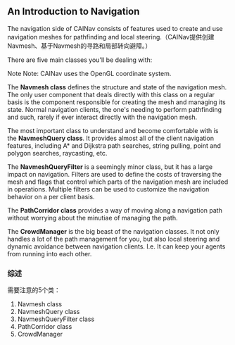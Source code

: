 ## An Introduction to Navigation

The navigation side of CAINav consists of features used to create and use navigation meshes for pathfinding and local steering.（CAINav提供创建Navmesh、基于Navmesh的寻路和局部转向避障。）

There are five main classes you'll be dealing with:

Note Note:
CAINav uses the OpenGL coordinate system.

The **Navmesh class** defines the structure and state of the navigation mesh. The only user component that deals directly with this class on a regular basis is the component responsible for creating the mesh and managing its state. Normal navigation clients, the one's needing to perform pathfinding and such, rarely if ever interact directly with the navigation mesh.

The most important class to understand and become comfortable with is the **NavmeshQuery class**. It provides almost all of the client navigation features, including A* and Dijkstra path searches, string pulling, point and polygon searches, raycasting, etc.

The **NavmeshQueryFilter** is a seemingly minor class, but it has a large impact on navigation. Filters are used to define the costs of traversing the mesh and flags that control which parts of the navigation mesh are included in operations. Multiple filters can be used to customize the navigation behavior on a per client basis.

The **PathCorridor class** provides a way of moving along a navigation path without worrying about the minutiae of managing the path.

The **CrowdManager** is the big beast of the navigation classes. It not only handles a lot of the path management for you, but also local steering and dynamic avoidance between navigation clients. I.e. It can keep your agents from running into each other.

### 综述

需要注意的5个类：

1.  Navmesh class
2.  NavmeshQuery class
3. NavmeshQueryFilter class
4. PathCorridor class
5.  CrowdManager

